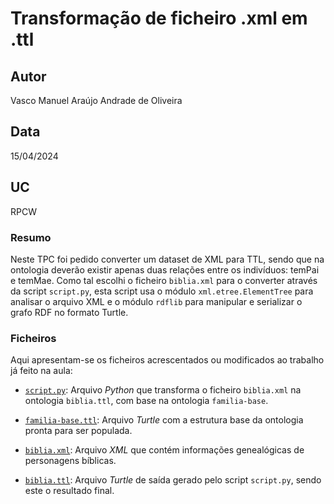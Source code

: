 # Transformação de ficheiro .xml em .ttl

## Autor
Vasco Manuel Araújo Andrade de Oliveira

## Data
15/04/2024

## UC
RPCW

### Resumo

Neste TPC foi pedido converter um dataset de XML para TTL, sendo que na ontologia deverão existir apenas duas relações entre os indivíduos: temPai e temMae.
Como tal escolhi o ficheiro `biblia.xml` para o converter através da script `script.py`, esta script usa o módulo `xml.etree.ElementTree` para analisar o arquivo XML 
e o módulo `rdflib` para manipular e serializar o grafo RDF no formato Turtle.

### Ficheiros

Aqui apresentam-se os ficheiros acrescentados ou modificados ao trabalho já feito na aula:

- [`script.py`](script.py): Arquivo *Python* que transforma o ficheiro `biblia.xml` na ontologia `biblia.ttl`, com base na ontologia `familia-base`.

- [`familia-base.ttl`](familia-base.ttl): Arquivo *Turtle* com a estrutura base da ontologia pronta para ser populada.

- [`biblia.xml`](biblia.xml): Arquivo *XML* que contém informações genealógicas de personagens bíblicas.

- [`biblia.ttl`](biblia.ttl): Arquivo *Turtle* de saída gerado pelo script `script.py`, sendo este o resultado final.

